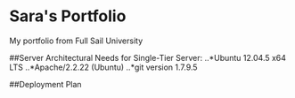 # Sara's Portfolio
My portfolio from Full Sail University

##Server Architectural Needs for Single-Tier Server:
..*Ubuntu 12.04.5 x64 LTS
..*Apache/2.2.22 (Ubuntu)
..*git version 1.7.9.5

##Deployment Plan



